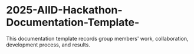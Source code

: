 # 2025-AIID-Hackathon-Documentation-Template-
This documentation template records group members' work, collaboration, development process, and results.
